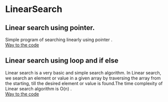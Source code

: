 # LinearSearch
 ## Linear search using pointer.
 Simple program of searching linearly using pointer .<br/>
[Way to the code](https://github.com/ASTHA193/LinearSearch/commit/64a8f6b77831ce78b17e3a489a000bbaff984dfe)
## Linear search using loop and if else
Linear search is a very basic and simple search algorithm. In Linear search, we search an element or value in a given array by traversing the array from the starting, till the desired element or value is found.The time complexity of Linear search algorithm is O(n) .<br/>
[Way to the code](https://github.com/ASTHA193/LinearSearch/commit/5f831a37c9d04eb4ddb20795b49438fc252ffa3b)
